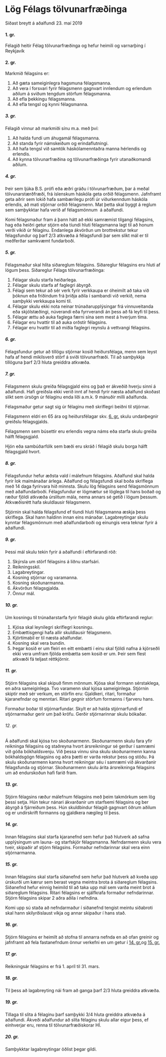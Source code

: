 # Lög Félags tölvunarfræðinga

Síðast breytt á aðalfundi 23. maí 2019

#### 1. gr.

Félagið heitir Félag tölvunarfræðinga og hefur heimili og varnarþing í Reykjavík

#### 2. gr.

Markmið félagsins er:

1. Að gæta sameiginlegra hagsmuna félagsmanna.
2. Að vera í forsvari fyrir félagsmenn gagnvart innlendum og erlendum aðilum á sviðum tengdum störfum félagsmanna.
3. Að efla þekkingu félagsmanna.
4. Að efla tengsl og kynni félagsmanna.

##### 3. gr.

Félagið vinnur að markmiði sínu  m.a. með því:

1. Að halda fundi um  áhugamál félagsmanna.
2. Að standa fyrir námskeiðum og erindaflutningi.
3. Að hafa tengsl við samtök háskólamenntaðra manna hérlendis og  erlendis.
4. Að kynna tölvunarfræðina og tölvunarfræðinga  fyrir utanaðkomandi aðilum.

##### 4. gr.

Þeir sem ljúka B.S. prófi eða æðri gráðu í tölvunarfræðum, þar á meðal tölvunarstærðfræði, frá íslenskum háskóla geta orðið félagsmenn. Jafnframt geta aðrir sem lokið hafa sambærilegu prófi úr viðurkenndum háskóla erlendis, að mati stjórnar orðið félagsmenn. Mat þetta skal byggt á reglum sem samþykktar hafa verið af félagsmönnum  á aðalfundi. 

Komi félagsmaður fram á þann hátt að ekki samræmist tilgangi félagsins, hag eða heiðri getur stjórn eða tíundi hluti félagsmanna lagt til að honum verði vikið úr félaginu. Endanlega ákvörðun um brottrekstur tekur félagsfundur og þarf 2/3 atkvæða á félagsfundi þar sem slíkt mál er til meðferðar samkvæmt fundarboði.


##### 5. gr.

Félagsmaður skal hlíta siðareglum félagsins. Siðareglur félagsins eru hluti af lögum þess.  Siðareglur Félags tölvunarfræðinga:

1. Félagar skulu starfa heiðarlega.
2. Félagar skulu starfa af faglegri  ábyrgð.
3. Félagi sem tekur að sér verk fyrir verkkaupa er óheimilt að taka við  þóknun eða fríðindum frá  þriðja aðila í sambandi við verkið,  nema samþykki verkkaupa komi til.
4. Félagar skulu ekki nota neinar trúnaðarupplýsingar frá vinnuveitanda  eða skjólstæðingi, núverandi eða  fyrrverandi án þess að fá leyfi til  þess.
5. Félagar ættu að auka faglega færni sína sem mest á hverjum  tíma.
6. Félagar eru hvattir til að  auka orðstír félagsins.
7. Félagar eru hvattir til að  miðla faglegri reynslu á vettvangi  félagsins.

##### 6. gr.

Félagsfundur getur að tillögu stjórnar kosið heiðursfélaga, menn sem leyst hafa af hendi mikilsverð störf á sviði tölvunarfræði. Til að samþykkja tillöguna þarf 2/3 hluta greiddra atkvæða.

##### 7. gr.

Félagsmenn skulu greiða félagsgjald eins og það er ákveðið hverju sinni á aðalfundi. Hafi greiðsla ekki verið innt af hendi fyrir næsta aðalfund skoðast slíkt sem úrsögn úr félaginu enda líði a.m.k. 9 mánuðir milli aðalfunda. 

Félagsmaður getur sagt sig úr félaginu með skriflegri beiðni til stjórnar.

Félagsmenn eldri en 65 ára og heiðursfélagar skv. [6. gr.](#6-gr) skulu undanþegnir greiðslu félagsgjalds.

Félagsmenn sem búsettir eru erlendis vegna náms eða starfa skulu greiða hálft félagsgjald.

Hjón eða sambúðarfólk sem bæði eru skráð í félagið skulu borga hálft félagsgjald hvort.

##### 8. gr.

Félagsfundur hefur æðsta vald í málefnum félagsins. Aðalfund skal halda fyrir lok maímánaðar árlega.  Aðalfund og félagsfundi skal boða skriflega með 14 daga fyrirvara hið minnsta. Skulu lög félagsins send félagsmönnum með aðalfundarboði.  Félagsfundur er lögmætur sé löglega til hans boðað og ræður fjöldi atkvæða úrslitum mála, nema annars sé getið í lögum þessum.  Atkvæðisrétt hafa skuldlausir félagsmenn.

Stjórnin skal halda  félagsfund ef tíundi hluti félagsmanna æskja þess skriflega. Skal hann haldinn innan eins mánaðar. Lagabreytingar skulu kynntar félagsmönnum með aðalfundarboði og einungis vera teknar fyrir á aðalfundi.

##### 9. gr.

Þessi mál skulu tekin fyrir á aðalfundi í eftirfarandi röð:

1. Skýrsla um störf félagsins á liðnu starfsári.
2. Reikningsskil.
3. Lagabreytingar.
4. Kosning stjórnar og varamanna.
5. Kosning skoðunarmanna.
6. Ákvörðun félagsgjalda.
7. Önnur mál.

##### 10. gr.

Um kosningu til trúnaðarstarfa fyrir félagið skulu gilda eftirfarandi reglur:

1. Kjósa skal leynilegri skriflegri kosningu.
2. Embættisgengi hafa allir skuldlausir félagsmenn.
3. Kjörtímabil er til næsta aðalfundar.
4. Kosning skal vera bundin.
5. Þegar kosið er um fleiri en eitt embætti í einu skal fjöldi nafna á kjörseðli ekki vera umfram fjölda embætta sem  kosið er um. Þeir sem flest atkvæði fá teljast réttkjörnir.

##### 11. gr.

Stjórn félagsins skal skipuð fimm  mönnum. Kjósa skal formann sérstaklega, en  aðra sameiginlega. Tvo varamenn skal kjósa sameiginlega.  Stjórnin skiptir með sér verkum, en störfin  eru: Gjaldkeri, ritari, formaður kjaranefndar og menntari.  Ritari gegnir störfum formanns í fjarveru  hans.

Formaður boðar til stjórnarfundar. Skylt er að halda stjórnarfundi ef stjórnarmaður gerir um það kröfu.  Gerðir stjórnarinnar skulu bókaðar.

###### 12. gr.

Á aðalfundi skal kjósa tvo skoðunarmenn. Skoðunarmenn skulu fara yfir reikninga  félagsins og staðreyna hvort ársreikningur sé gerður í samræmi við góða bókhaldsvenju. Við þessa vinnu sína skulu skoðunarmenn kanna bókhaldsgögn félagsins og aðra þætti er varða rekstur þess og  stöðu. Þá skulu skoðunarmenn kanna hvort  reikningar séu í samræmi við  ákvarðanir félagsfunda og stjórnar.  Skoðunarmenn skulu árita ársreikninga  félagsins um að endurskoðun hafi farið  fram.

##### 13. gr.

Stjórn félagsins ræður málefnum félagsins með þeim takmörkum  sem lög þessi setja. Hún tekur nánari ákvarðanir um starfsemi félagsins og ber  ábyrgð á fjárreiðum þess.  Hún skuldbindur félagið gagnvart öðrum aðilum og er undirskrift formanns og gjaldkera nægileg til þess.

##### 14. gr.

Innan félagsins skal starfa kjaranefnd sem hefur það hlutverk að safna upplýsingum um launa- og starfskjör félagsmanna. Nefndarmenn skulu vera tveir, skipaðir af stjórn félagsins. Formaður nefndarinnar skal vera einn stjórnarmanna.

##### 15. gr.

Innan félagsins skal starfa siðanefnd sem hefur það hlutverk að kveða upp úrskurði um  kærur sem berast vegna meintra brota á siðareglum  félagsins. Siðanefnd hefur einnig heimild til að taka upp mál sem varða meint brot á siðareglum félagsins. Ritari félagsins er sjálfkrafa formaður nefndarinnar. Stjórn félagsins skipar 2 aðra aðila í nefndina.

Komi upp sú staða að nefndarmaður í siðanefnd tengist meintu siðabroti skal hann skilyrðislaust víkja og annar skipaður í hans stað.

##### 16. gr.

Stjórn félagsins er heimilt að stofna til annarra nefnda en að ofan greinir og jafnframt að fela fastanefndum önnur verkefni en um getur í [14. gr.](#14-gr)og [15. gr.](#15-gr)

##### 17. gr.

Reikningsár félagsins er frá 1. apríl til 31. mars.

##### 18. gr.

Til þess að lagabreyting nái fram að ganga þarf 2/3 hluta greiddra atkvæða.

##### 19. gr.

Tillaga til slita á félaginu þarf samþykki 3/4 hluta greiddra atkvæða á aðalfundi. Ákveði aðalfundur að slíta félaginu skulu allar eigur þess, ef einhverjar eru, renna til tölvunarfræðiskorar HÍ.

##### 20. gr.

Samþykktar lagabreytingar öðlist þegar gildi.
